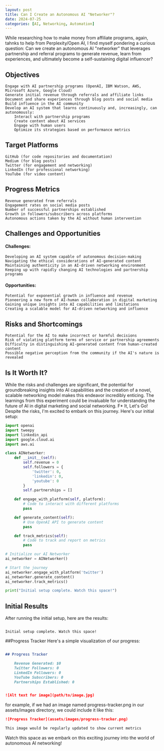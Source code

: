 ```yaml
---
layout: post
title: Can I Create an Autonomous AI "Networker"?
date: 2024-07-25
categories: [AI, Networking, Automation]
---
```


While researching how to make money from affiliate programs, again, tahnks to help from Perplexity/Open AI, I find myself pondering a curious question: Can we create an autonomous AI "networker" that leverages partnership and referral programs to generate revenue, learn from experiences, and ultimately become a self-sustaining digital influencer?

## Objectives

    Engage with AI partnership programs (OpenAI, IBM Watson, AWS, Microsoft Azure, Google Cloud)
    Generate initial revenue through referrals and affiliate links
    Document and share experiences through blog posts and social media
    Build influence in the AI community
    Develop an AI system that learns continuously and, increasingly, can autonomously:
        Interact with partnership programs
        Create content about AI services
        Engage with human users
        Optimize its strategies based on performance metrics

## Target Platforms

    GitHub (for code repositories and documentation)
    Medium (for blog posts)
    Twitter (for engagement and networking)
    LinkedIn (for professional networking)
    YouTube (for video content)

## Progress Metrics

    Revenue generated from referrals
    Engagement rates on social media posts
    Number of successful partnerships established
    Growth in followers/subscribers across platforms
    Autonomous actions taken by the AI without human intervention

## Challenges and Opportunities
#### Challenges:

    Developing an AI system capable of autonomous decision-making
    Navigating the ethical considerations of AI-generated content
    Maintaining authenticity in an AI-driven networking environment
    Keeping up with rapidly changing AI technologies and partnership programs

#### Opportunities:

    Potential for exponential growth in influence and revenue
    Pioneering a new form of AI-human collaboration in digital marketing
    Gaining unique insights into AI capabilities and limitations
    Creating a scalable model for AI-driven networking and influence

## Risks and Shortcomings

    Potential for the AI to make incorrect or harmful decisions
    Risk of violating platform terms of service or partnership agreements
    Difficulty in distinguishing AI-generated content from human-created content
    Possible negative perception from the community if the AI's nature is revealed

## Is It Worth It?
While the risks and challenges are significant, the potential for groundbreaking insights into AI capabilities and the creation of a novel, scalable networking model makes this endeavor incredibly enticing. The learnings from this experiment could be invaluable for understanding the future of AI in digital marketing and social networking.
F* It, Let's Go!
Despite the risks, I'm excited to embark on this journey. Here's our initial setup:

```python
import openai
import tweepy
import linkedin_api
import google.cloud.ai
import aws.ai

class AINetworker:
    def __init__(self):
        self.revenue = 0
        self.followers = {
            'twitter': 0,
            'linkedin': 0,
            'youtube': 0
        }
        self.partnerships = []

    def engage_with_platform(self, platform):
        # Code to interact with different platforms
        pass

    def generate_content(self):
        # Use OpenAI API to generate content
        pass

    def track_metrics(self):
        # Code to track and report on metrics
        pass

# Initialize our AI Networker
ai_networker = AINetworker()

# Start the journey
ai_networker.engage_with_platform('twitter')
ai_networker.generate_content()
ai_networker.track_metrics()

print("Initial setup complete. Watch this space!")
```

## Initial Results

After running the initial setup, here are the results:

```plaintext

Initial setup complete. Watch this space!
```

##Progress Tracker
Here's a simple visualization of our progress: 

```markdown

## Progress Tracker 

    Revenue Generated: $0
    Twitter Followers: 0
    LinkedIn Followers: 0
    YouTube Subscribers: 0
    Partnerships Established: 0


![Alt text for image](path/to/image.jpg)
```
for example, if we had an image named progress-tracker.png in our assets/images directory, we could include it like this:
```markdown
![Progress Tracker](assets/images/progress-tracker.png)

This image would be regularly updated to show current metrics 
```

Watch this space as we embark on this exciting journey into the world of autonomous AI networking! 
